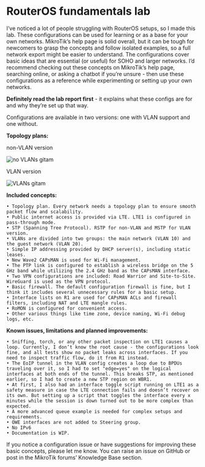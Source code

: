# RouterOS fundamentals lab
I’ve noticed a lot of people struggling with RouterOS setups, so I made this lab. These configurations can be used for learning or as a base for your own networks. MikroTik’s help page is solid overall, but it can be tough for newcomers to grasp the concepts and follow isolated examples, so a full network export might be easier to understand. The configurations cover basic ideas that are essential (or useful) for SOHO and larger networks. I’d recommend checking out these concepts on MikroTik’s help page, searching online, or asking a chatbot if you’re unsure - then use these configurations as a reference while experimenting or setting up your own networks.

**Definitely read the lab report first** - it explains what these configs are for and why they’re set up that way.

Configurations are available in two versions: one with VLAN support and one without.


**Topology plans:**



non-VLAN version

![no VLANs gitam](https://github.com/user-attachments/assets/a6d91126-66ac-47ce-9bd4-c99ea4538661)


VLAN version

![VLANs gitam](https://github.com/user-attachments/assets/90aeb21c-27aa-4b26-99d9-118943b5183e)




**Included concepts:**

    • Topology plan. Every network needs a topology plan to ensure smooth packet flow and scalability.
    • Public internet access is provided via LTE. LTE1 is configured in pass-through mode.
    • STP (Spanning Tree Protocol). RSTP for non-VLAN and MSTP for VLAN version.
    • VLANs are divided into two groups: the main network (VLAN 10) and the guest network (VLAN 20).
    • Simple IP addressing provided by DHCP server(s), including static leases.
    • New Wave2 CAPsMAN is used for Wi-Fi management.
    • The PTP link is configured to establish a wireless bridge on the 5 GHz band while utilizing the 2.4 GHz band as the CAPsMAN interface.
    • Two VPN configurations are included: Road Warrior and Site-to-Site. WireGuard is used as the VPN protocol.
    • Basic firewall. The default configuration firewall is fine, but I think it includes several unnecessary rules for a basic setup.
    • Interface lists on R1 are used for CAPsMAN ACLs and firewall filters, including NAT and LTE mangle rules.
    • RoMON is configured for convenient access.
    • Other various things like time zone, device naming, Wi-Fi debug logs, etc.




**Known issues, limitations and planned improvements:**

    • Sniffing, torch, or any other packet inspection on LTE1 causes a loop. Currently, I don’t know the root cause - the configurations look fine, and all tests show no packet leaks across interfaces. If you need to inspect traffic flow, do it from R1 instead.
    • The EoIP tunnel in the VLAN config creates a loop due to BPDUs traveling over it, so I had to set "edge=yes" on the logical interfaces at both ends of the tunnel. This breaks STP, as mentioned earlier, so I had to create a new STP region on WBR1.
    • At first, I also had an interface toggle script running on LTE1 as a safety measure in case the LTE connection fails and doesn’t recover on its own. But setting up a script that toggles the interface every x minutes while the session is down turned out to be more complex than expected.
    • A more advanced queue example is needed for complex setups and requirements.
    • OWE interfaces are not added to Steering group.
    • No IPv6
    • Documentation is WIP.




If you notice a configuration issue or have suggestions for improving these basic concepts, please let me know. You can raise an issue on GitHub or post in the MikroTik forums’ Knowledge Base section.
